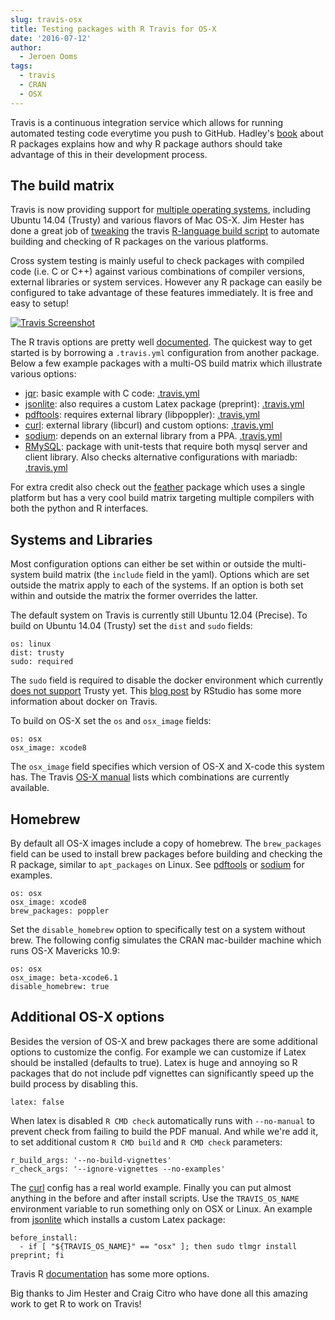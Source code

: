 ```yaml
---
slug: travis-osx
title: Testing packages with R Travis for OS-X
date: '2016-07-12'
author:
  - Jeroen Ooms
tags:
  - travis
  - CRAN
  - OSX
---
```


Travis is a continuous integration service which allows for running automated testing code everytime you push to GitHub. Hadley's [book](http://r-pkgs.had.co.nz/check.html) about R packages explains how and why R package authors should take advantage of this in their development process.

## The build matrix

Travis is now providing support for [multiple operating systems](https://docs.travis-ci.com/user/multi-os/), including Ubuntu 14.04 (Trusty) and various flavors of Mac OS-X. Jim Hester has done a great job of [tweaking](https://github.com/travis-ci/travis-build/commits/master/lib/travis/build/script/r.rb) the travis [R-language build script](https://github.com/travis-ci/travis-build/blob/master/lib/travis/build/script/r.rb) to automate building and checking of R packages on the various platforms.

Cross system testing is mainly useful to check packages with compiled code (i.e. C or C++) against various combinations of compiler versions, external libraries or system services. However any R package can easily be configured to take advantage of these features immediately. It is free and easy to setup!

[![Travis Screenshot](/assets/blog-images/travis.png)](https://travis-ci.org/rstats-db/RMySQL)

The R travis options are pretty well [documented](https://docs.travis-ci.com/user/languages/r). The quickest way to get started is by borrowing a `.travis.yml` configuration from another package. Below a few example packages with a multi-OS build matrix which illustrate various options:

 - [jqr](https://travis-ci.org/ropensci/jqr): basic example with C code: [.travis.yml](https://github.com/ropensci/jqr/blob/master/.travis.yml)
 - [jsonlite](https://travis-ci.org/jeroen/jsonlite): also requires a custom Latex package (preprint): [.travis.yml](https://github.com/jeroen/jsonlite/blob/master/.travis.yml)
 - [pdftools](https://travis-ci.org/ropensci/pdftools): requires external library (libpoppler): [.travis.yml](https://github.com/ropensci/pdftools/blob/master/.travis.yml)
 - [curl](https://travis-ci.org/jeroen/curl): external library (libcurl) and custom options: [.travis.yml](https://github.com/jeroen/curl/blob/master/.travis.yml)
 - [sodium](https://travis-ci.org/jeroen/sodium): depends on an external library from a PPA. [.travis.yml](https://github.com/jeroen/sodium/blob/master/.travis.yml)
 - [RMySQL](https://travis-ci.org/rstats-db/RMySQL): package with unit-tests that require both mysql server and client library. Also checks alternative configurations with mariadb: [.travis.yml](https://github.com/rstats-db/RMySQL/blob/master/.travis.yml)

For extra credit also check out the [feather](https://github.com/wesm/feather/blob/master/.travis.yml) package which uses a single platform but has a very cool build matrix targeting multiple compilers with both the python and R interfaces.

## Systems and Libraries

Most configuration options can either be set within or outside the multi-system build matrix (the `include` field in the yaml). Options which are set outside the matrix apply to each of the systems. If an option is both set within and outside the matrix the former overrides the latter.

The default system on Travis is currently still Ubuntu 12.04 (Precise). To build on Ubuntu 14.04 (Trusty) set the `dist` and `sudo` fields:

```
os: linux
dist: trusty
sudo: required
```

The `sudo` field is required to disable the docker environment which currently [does not support](https://docs.travis-ci.com/user/trusty-ci-environment/) Trusty yet. This [blog post](https://blog.rstudio.org/2016/03/09/r-on-travis-ci/) by RStudio has some more information about docker on Travis.

To build on OS-X set the `os` and `osx_image` fields:

```
os: osx
osx_image: xcode8
```

The `osx_image` field specifies which version of OS-X and X-code this system has. The Travis [OS-X manual](https://docs.travis-ci.com/user/osx-ci-environment/) lists which combinations are currently available.


## Homebrew

By default all OS-X images include a copy of homebrew. The `brew_packages` field can be used to install brew packages before building and checking the R package, similar to `apt_packages` on Linux. See [pdftools](https://github.com/ropensci/pdftools/blob/master/.travis.yml) or [sodium](https://github.com/jeroen/sodium/blob/master/.travis.yml) for examples.


```
os: osx
osx_image: xcode8
brew_packages: poppler
```

Set the `disable_homebrew` option to specifically test on a system without brew. The following config simulates the CRAN mac-builder machine which runs OS-X Mavericks 10.9:

```
os: osx
osx_image: beta-xcode6.1
disable_homebrew: true
```

## Additional OS-X options

Besides the version of OS-X and brew packages there are some additional options to customize the config. For example we can customize if Latex should be installed (defaults to true). Latex is huge and annoying so R packages that do not include pdf vignettes can significantly speed up the build process by disabling this.

```
latex: false
```

When latex is disabled `R CMD check` automatically runs with `--no-manual` to prevent check from failing to build the PDF manual. And while we're add it, to set additional custom `R CMD build` and `R CMD check` parameters:

```
r_build_args: '--no-build-vignettes'
r_check_args: '--ignore-vignettes --no-examples'
```

The [curl](https://github.com/jeroen/curl/blob/master/.travis.yml) config has a real world example. Finally you can put almost anything in the before and after install scripts. Use the `TRAVIS_OS_NAME` environment variable to run something only on OSX or Linux. An example from [jsonlite](https://github.com/jeroen/jsonlite/blob/master/.travis.yml) which installs a custom Latex package:

```
before_install:
  - if [ "${TRAVIS_OS_NAME}" == "osx" ]; then sudo tlmgr install preprint; fi
```

Travis R [documentation](https://docs.travis-ci.com/user/languages/r) has some more options.

Big thanks to Jim Hester and Craig Citro who have done all this amazing work to get R to work on Travis!
